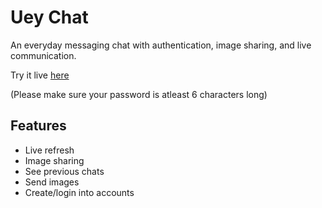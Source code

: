 
# Uey Chat

An everyday messaging chat with authentication, image sharing, and live communication.

Try it live [here](https://purple-wave-0bb4fbb10.5.azurestaticapps.net)

(Please make sure your password is atleast 6 characters long)

## Features

- Live refresh
- Image sharing
- See previous chats
- Send images
- Create/login into accounts

